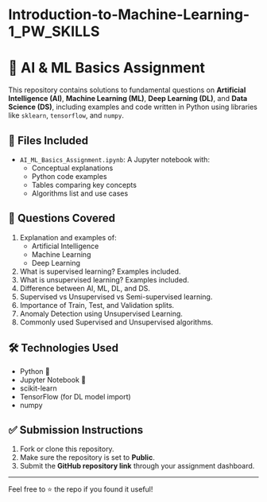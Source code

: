 # Introduction-to-Machine-Learning-1_PW_SKILLS

# 📘 AI & ML Basics Assignment

This repository contains solutions to fundamental questions on **Artificial Intelligence (AI)**, **Machine Learning (ML)**, **Deep Learning (DL)**, and **Data Science (DS)**, including examples and code written in Python using libraries like `sklearn`, `tensorflow`, and `numpy`.

## 📂 Files Included

- `AI_ML_Basics_Assignment.ipynb`: A Jupyter notebook with:
  - Conceptual explanations
  - Python code examples
  - Tables comparing key concepts
  - Algorithms list and use cases

## 🧠 Questions Covered

1. Explanation and examples of:
   - Artificial Intelligence
   - Machine Learning
   - Deep Learning
2. What is supervised learning? Examples included.
3. What is unsupervised learning? Examples included.
4. Difference between AI, ML, DL, and DS.
5. Supervised vs Unsupervised vs Semi-supervised learning.
6. Importance of Train, Test, and Validation splits.
7. Anomaly Detection using Unsupervised Learning.
8. Commonly used Supervised and Unsupervised algorithms.

## 🛠 Technologies Used

- Python 🐍
- Jupyter Notebook 📓
- scikit-learn
- TensorFlow (for DL model import)
- numpy

## ✅ Submission Instructions

1. Fork or clone this repository.
2. Make sure the repository is set to **Public**.
3. Submit the **GitHub repository link** through your assignment dashboard.

---

Feel free to ⭐ the repo if you found it useful!
